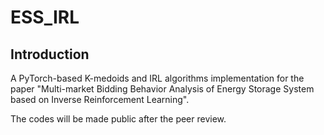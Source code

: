 # ESS_IRL
## Introduction
A PyTorch-based K-medoids and IRL algorithms implementation for the paper "Multi-market Bidding Behavior Analysis of Energy Storage System based on Inverse Reinforcement Learning".

The codes will be made public after the peer review.
